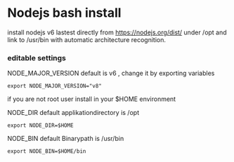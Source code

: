 # Nodejs bash install


install  nodejs v6 lastest  directly  from https://nodejs.org/dist/ under /opt
and link to /usr/bin with automatic architecture recognition.




### editable settings

NODE_MAJOR_VERSION default is v6 , change it by exporting variables

    export NODE_MAJOR_VERSION="v8"


if you are not root user install in your $HOME environment

NODE_DIR default applikationdirectory is /opt

    export NODE_DIR=$HOME

NODE_BIN default Binarypath is /usr/bin 

    export NODE_BIN=$HOME/bin

